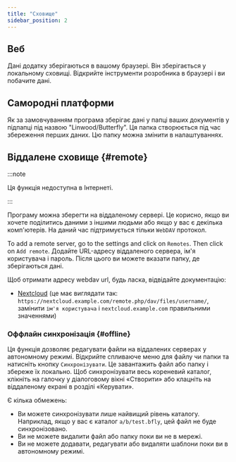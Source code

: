 ```yaml
---
title: "Сховище"
sidebar_position: 2
---
```


## Веб

Дані додатку зберігаються в вашому браузері. Він зберігається у локальному сховищі. Відкрийте інструменти розробника в браузері і ви побачите дані.

## Самородні платформи

Як за замовчуванням програма зберігає дані у папці ваших документів у підпапці під назвою "Linwood/Butterfly". Ця папка створюється під час збереження перших даних. Цю папку можна змінити в налаштуваннях.

## Віддалене сховище {#remote}

:::note

Ця функція недоступна в Інтернеті.

:::

Програму можна зберегти на віддаленому сервері. Це корисно, якщо ви хочете поділитись даними з іншими людьми або якщо у вас є декілька комп'ютерів. На даний час підтримується тільки `WebDAV` протокол.

To add a remote server, go to the settings and click on `Remotes`. Then click on `Add remote`. Додайте URL-адресу віддаленого сервера, ім'я користувача і пароль. Після цього ви можете вказати папку, де зберігаються дані.

Щоб отримати адресу webdav url, будь ласка, відвідайте документацію:

* [Nextcloud](https://docs.nextcloud.com/server/latest/user_manual/en/files/access_webdav.html) (це має виглядати так: `https://nextcloud.example.com/remote.php/dav/files/username/`, замінити `ім'я користувача` і `nextcloud.example.com` правильними значеннями)

### Оффлайн синхронізація {#offline}

Ця функція дозволяє редагувати файли на віддалених серверах у автономному режимі. Відкрийте спливаюче меню для файлу чи папки та натисніть кнопку `Синхронізувати`. Це завантажить файл або папку і збереже їх локально. Щоб синхронізувати весь кореневий каталог, клікніть на галочку у діалоговому вікні «Створити» або клацніть на віддаленому екрані в розділі «Керувати».

Є кілька обмежень:

* Ви можете синхронізувати лише найвищий рівень каталогу. Наприклад, якщо у вас є каталог `a/b/test.bfly`, цей файл не буде синхронізовано.
* Ви не можете видалити файл або папку поки ви не в мережі.
* Ви не можете додавати, редагувати або видаляти шаблони поки ви в автономному режимі.
